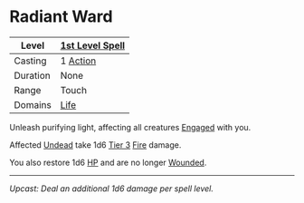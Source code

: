 # Radiant Ward

| Level    | [1st Level Spell](1st%20Level%20Spells.md)                            |
| -------- | --------------------------------------------------------------------- |
| Casting  | 1 [Action](../../../../Game%20Procedures/Core%20Procedures/Action.md) |
| Duration | None                                                                  |
| Range    | Touch                                                                 |
| Domains  | [Life](../../Spell%20Domains/Life.md)                                 |

Unleash purifying light, affecting all creatures [Engaged](../../../../Game%20Procedures/Conditions/Engaged.md) with you.

Affected [Undead](../../../../Resources%20for%20GMs/Creature%20Types/Undead.md) take 1d6 [Tier 3](../../../../Game%20Procedures/Combat/Damage/Damage%20Tiers/Tier%203.md) [Fire](../../../../Game%20Procedures/Combat/Damage/Damage%20Types/Fire.md) damage.

You also restore 1d6 [HP](../../../../Player%20Characters/Derived%20Statistics/Hit%20Points.md) and are no longer [Wounded](../../../../Game%20Procedures/Conditions/Wounded.md).

---
*Upcast: Deal an additional 1d6 damage per spell level.*
